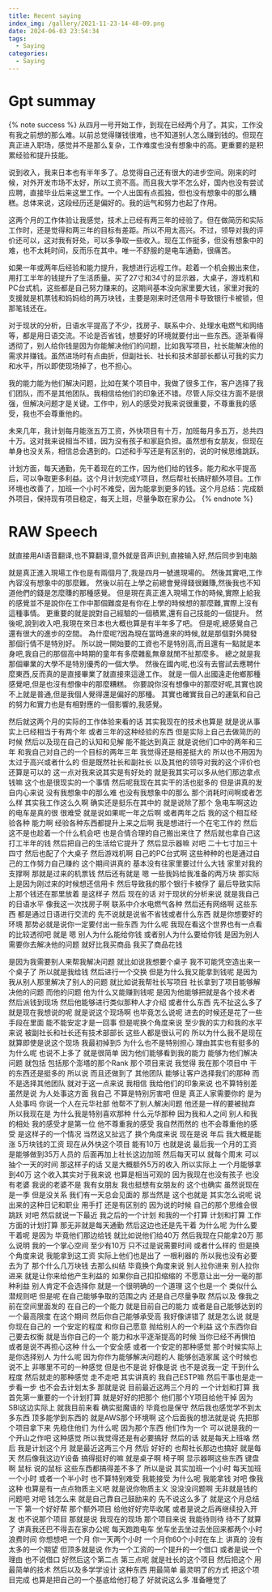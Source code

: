 ```yaml
---
title: Recent saying
index_img: /gallery/2021-11-23-14-48-09.png
date: 2024-06-03 23:54:34
tags:
  - Saying
categories:
  - Saying
---
```


# Gpt summay

{% note success %}
从四月一号开始工作，到现在已经两个月了。其实，工作没有我之前想的那么难。以前总觉得赚钱很难，也不知道别人怎么赚到钱的。但现在真正进入职场，感觉并不是那么复杂，工作难度也没有想象中的高。更重要的是积累经验和提升技能。

说到收入，我来日本也有半年多了。总觉得自己还有很大的进步空间。刚来的时候，对外开发市场不太好，所以工资不高。而且我大学不怎么好，国内也没有尝试应聘，直接毕业后来这里工作。一个人出国有点孤独，但也没有想象中的那么糟糕。总体来说，这段经历还是偏好的。我的运气和努力也起了作用。

这两个月的工作体验让我感觉，技术上已经有两三年的经验了。但在做简历和实际工作时，还是觉得和两三年的目标有差距。所以不用太高兴。不过，领导对我的评价还可以，这对我有好处，可以多争取一些收入。现在工作挺多，但没有想象中的难，也不太耗时间，反而乐在其中。唯一不舒服的是电车通勤，很痛苦。

如果一年或两年后经验和能力提升，我想进行远程工作。趁着一个机会搬出来住，用打工半年的钱提升了生活质量。买了27寸和34寸的显示器，大桌子，游戏机和PC台式机，这些都是自己努力赚来的。这期间基本没向家里要大钱，家里对我的支援就是机票钱和妈妈给的两万块钱，主要是刚来时还信用卡导致银行卡被锁，但那笔钱还在。

对于现状的分析，日语水平提高了不少，找房子、联系中介、处理水电燃气和网络等，都是用日语交流。不论是否省钱，想要好的环境就要付出一些东西。逐渐看得透彻了，别人给你钱是因为你能解决他们的问题，比如我写项目，社长能解决他的需求并赚钱。虽然进场时有点曲折，但副社长、社长和技术部部长都认可我的实力和水平，所以即使现场掉了，也不担心。

我的能力能为他们解决问题，比如在某个项目中，我做了很多工作，客户选择了我们团队，而不是其他团队。我相信给他们的印象还不错。尽管人际交往方面不是很强，但解决问题才是关键。工作中，别人的感受对我来说很重要，不尊重我的感受，我也不会尊重他的。

未来几年，我计划每月能涨五万工资，外快项目有十万，加班每月多五万，总共四十万。这对我来说相当不错，因为没有孩子和家庭负担。虽然想有女朋友，但现在单身也没关系，相信总会遇到的。口述和手写还是有区别的，说的时候思维跳跃。

计划方面，每天通勤，先干着现在的工作，因为他们给的钱多。能力和水平提高后，可以争取更多利益。这个月计划完成Y项目，然后帮社长搞好额外项目。工作环境也改善了，加班一个小时不难受，因为能拿到更多的钱。这个月总结：完成额外项目，保持现有项目稳定，每天上班，尽量争取在家办公。
{% endnote %}



# RAW Speech

就直接用AI语音翻译,也不算翻译,意外就是音声识别,直接输入好,然后同步到电脑

就是真正進入現場工作也是有兩個月了,我是四月一號進現場的。 然後其實吧,工作內容沒有想象中的那麼難。 然後以前在上學之前總會覺得錢很難賺,然後我也不知道他們的錢是怎麼賺的那種感覺。 但是現在真正進入現場工作的時候,實際上給我的感覺並不是說你在工作中那個難度是有你在上學的時候想的那麼難,實際上沒有這種事情。 更重要的就是說對自己經驗的一個積累,還有自己技能的一個提升。 然後呢,說到收入吧,我現在來日本也大概也算是有半年多了吧。 但是呢,總感覺自己還有很大的進步的空間。 為什麼呢?因為現在當時進來的時候,就是那個對外開發那個行情不是特別好。 所以說一開始要的工資也不是特別高,而且還有一點就是本身吧,我自己的那個高中時期的童年有多麼雜亂無章就閒不扯那麼多。 總之就是我那個畢業的大學不是特別優秀的一個大學。 然後在國內呢,也沒有去嘗試去應聘什麼東西,反而真的是直接畢業了就直接來這邊工作。 就是一個人出國遠走他鄉那種感覺吧,但是也沒有想像中的那麼糟糕。 你要說你沒有想像中的那麼好呢,其實也說不上就是普通,但是我個人覺得還是偏好的那種。 其實也確實我自己的運氣和自己的努力和實力也是有相對應的一個影響的,我感覺。


然后就这两个月的实际的工作体验来看的话 其实我现在的技术也算是 就是说从事实上已经相当于有两个年 或者三年的这种经验的东西 但是实际上自己去做简历的时候 然后以及现在自己的认知和见解 能不能达到真正 就是说他们口中的两年和三年 和我自己对自己的一个目标的两年三年 我觉得还是相差挺大的 所以也不用因为太过于高兴或者什么的 但是既然社长和副社长 以及其他的领导对我的这个评价也还算是可以的 这一点对我来说其实是有好处的 就是我其实可以多从他们那边拿点钱嘛 这个也是很现实的一个事情 然后呢我现在其实干的活也挺多的 但是讲真的发自内心来说 没有我想象中的那么难 也没有我想象中的那么 那个消耗时间啊或者怎么样 其实我工作这么久啊 确实还是挺乐在其中的 就是说除了那个 急电车啊这边的电车是真的很 很难受 就是说如果呢一年之后啊 或者两年之后 我的这个相互经验各种 能力啊 经验各种东西都提升上来之后啊 我是想进行一个在宅工作的 然后这不是也趁着一个什么机会吧 也是合情合理的自己搬出来住了 然后就也拿自己这打工半年的钱 然后把自己的生活给它提升了 然后显示器嘛 对吧 二十七寸加三十四寸 然后也配了个大桌子 然后游戏机啊 自己的PC台式啊 这些种种的也是通过自己的工作努力自己赚的 这个期间讲真的 基本没有往家里要过什么大钱 家里对我的支撑啊 那就是过来的机票钱 然后还有就是 嗯 一些我妈给我准备的两万块 那实际上是因为刚过来的时候想还信用卡 然后导致我的那个银行卡被俘了 最后导致实际上那个钱还在那里放着 是这样子 然后 现在的话 对于现状的分析来说 就是我自己的日语水平 像我这一次找房子啊 联系中介水电燃气各种 然后还有网络啊 这些东西 都是通过日语进行交流的 先不说就是说省不省钱或者什么东西 就是你想要好的环境 那势必就是说你一定要付出一些东西 为什么呢 我现在看这个世界也有一点看的比较透彻吧 就是 嗯 别人为什么能给你钱 或者别人为什么要给你钱 是因为别人需要你去解决他的问题 就好比我买商品 我买了商品花钱

是因为我需要别人来帮我解决问题 就比如说我想要个桌子 我不可能凭空造出来一个桌子了 所以就是我给钱 然后进行一个交换 但是为什么我又能拿到钱呢 是因为我从别人那里解决了别人的问题 就比如说我帮社长写项目 社长拿到了项目能够解决他的问题 而他的问题 他为什么又能赚到钱呢 是因为他能够把就是各个技术者 然后派钱到现场 然后他能够进行类似那种人才介绍 或者什么东西 先不扯这么多了 就是现在我想说的呢 就是说这个现场啊 也毕竟怎么说呢 进去的时候还是花了一些手段在里面 能不能安定才是一回事 但是呢换个角度来说 至少我的实力和我的水平来说 被副社长和社长还有技术部部长 这些人都是很认可的 所以为什么我不是现在 就算即使是说这个现场 我最初掉到5 为什么也不是特别担心 理由其实也有挺多的 为什么呢 也说不上多了 就是很简单 因为他们能够看到我的能力 能够为他们解决问题 就包括 包括那个澎塔的那个Rank 那个项目来说 我觉得 我在那个项目中 干的东西还是挺多的 所以说 而且还做到了 其他团队 能够让客户选择我们的那种 而不是选择其他团队 就对于这一点来说 我相信 我给他们的印象来说 也不算特别差 虽然是说 为人处事这方面 我自己 不算是特别厉害吧 但是 真正人家需要你的 是为人处事吗 你说一个人在元华社部 他帮不了别人解决问题 他还是一样的要被抛弃 所以我现在是 为什么我是特别喜欢那种 什么元华那种 因为我和人之间 别人和我的相处 我的感受才是第一位 他不尊重我的感受 我自然而然的 也不会尊重他的感受 是这样子的一个情况 当然这又扯远了 换个角度来说 现在是说 年后 我大概是能涨 5万块钱的工资 现在从外快这个项目 能有10万 也就是说 最后我一个月的工资 是能够做到35万人员的 后面再加上社长这边加班 然后每天可以 就每个周末 可以抽个一天的时间 那这样子的话 又是大概额外5万的收入 所以实际上 一个月能够拿到40万 这个收入其实对于我来说 也算是相当可观的 因为我现在也没有孩子 也没有老婆 我说的老婆不是 我有女朋友 我也挺想有女朋友的 这个也确实 虽然说现在是一季 但是没关系 我们有一天总会见面的 那当然是 这个也就是 其实怎么说呢 说出来的这种日记和职业 用手打 还是有区别的 因为说的时候 自己的那个思维会很跳跃 对吧 然后就说一下最近 我之后的一个计划 和我的一个打算 计划和打算 工作方面的计划打算 那无非就是每天通勤 然后这边也还是先干着 为什么呢 为什么要干着呢 是因为 毕竟他们那边给钱 就比如说他们给40万 然后我现在只能拿20万 那么说明 我的一个掌心空间 至少有10万 只不过是说需要时间 或者什么样的 但是换个角度来说 我能拿到这工资 实际上他们也是出了 一根利器的 所以我也没有必要去为了 那个什么几万块钱 去那么纠结 毕竟换个角度来说 别人拉你进来 别人拉你进来 就是让你来给他产生利益的 如果你自己扣扣缩缩的 不愿意让出一分一毫的那种利益 别人肯定不会选择你 就是一个很明确的一个道理 这个也是一个 类似什么潜规则吧 但是呢 在自己能够争取的范围之内 还是自己尽量争取 然后以及 像我之前在空间里面发的 在自己的一个能力 就是目前自己的能力 或者是自己能够达到的 一个最高限度 在这个期间 然后你自己能够承受高 我好像讲错了 就是怎么说 就是你现在自己的 一个安定的程度 和你自己愿意 抛给别人的一个利益 这个东西你自己要去权衡 就是当你自己的一个 能力和水平逐渐提高的时候 当你已经不再惧怕 或者是说不再担心这种 什么一个安全感 或者一个安定的那种感觉 那个时候实际上是你选择别人 为什么呢 因为你作为能够解决问题的人 能够创造家属 这个时候也说不上 非哪里不可的一种感觉 但是也不是说 好像是说 也不是说我一定 干到什么程度 然后就走的那种感觉 走不走吧 其实讲真的 我自己ESTP嘛 然后干事也是走一步看一步 也不会去计划太多 那就是说 目前最近这两三个月的 一个计划和打算 我首先第一重要的一个计划打算 就是好好的把那个 他们那个Y项目给他干掉 因为SBI这边实际上 就我目前来看 确实挺魔语的 毕竟也是保守 然后我也感觉学不到太多东西 顶多能学到东西的 就是AWS那个环境啊 这个后面我的想法就是说 先把那个项目拿下来 先稳住他们 为什么呢 因为那个东西 他们作为一个 可以说是我的一个开山之作吧 这种感觉 所以我觉得还是有必要搞好 然后的话 就是每天上班咯 然后 我是计划这个月 就是最近这两三个月 然后 好好的 也帮社长那边也搞好 就是每天 然后像我这边Y设备 搞得挺好的嘛 就是桌子啊 椅子啊 显示器啊这些东西 键盘啊 鼠标 说的鼠标 这些东西都搞得差不多了 所以是说 其实加班一个小时 每天加班一个小时 或者一个半小时 也不算特别难受 我能接受 为什么呢 我能拿钱 对吧 像我这种 也算是有一点点物质主义吧 就是说你物质主义 没没没问题啊 无非就是钱的问题吧 对吧 钱怎么来 就是自己靠自己鼓励来的 先不说这么多了 就是这个月总结一下 第一个好好帮 那个额外项目 给他好好完毕收尾 或者是说之后再继续投入开发  也不说那个项目 那就是说 我现在的现场 那个项目来说 我能待则待 待不了就算了 讲真我还巴不得去在家办公呢 每天跑跑电车 坐车坐去坐过去坐回来都两个小时 浪费时间 你想想吧 一个月 你一天两个小时 一个月你60个小时在车上 讲真的 没有太多的一个期望 但顶多就是说 作为一个工资的一个提升的一个借口 或者是说一个理由 也不说借口 好然后这个第二点 第三点呢 就是社长的这个项目 然后把这个 用最简单的技术 然后以及多学学设计 这种东西 用最简单 最灵明了的方式 把这个项目完成 也算是把自己的一个基底给他打稳了 好就说这么多 准备睡觉了